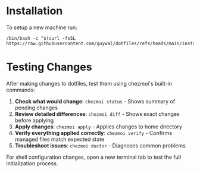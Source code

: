 # Installation
To setup a new machine run:
```
/bin/bash -c "$(curl -fsSL https://raw.githubusercontent.com/guywal/dotfiles/refs/heads/main/install.sh)"
```

# Testing Changes
After making changes to dotfiles, test them using chezmoi's built-in commands:

1. **Check what would change**: `chezmoi status` - Shows summary of pending changes
2. **Review detailed differences**: `chezmoi diff` - Shows exact changes before applying
3. **Apply changes**: `chezmoi apply` - Applies changes to home directory  
4. **Verify everything applied correctly**: `chezmoi verify` - Confirms managed files match expected state
5. **Troubleshoot issues**: `chezmoi doctor` - Diagnoses common problems

For shell configuration changes, open a new terminal tab to test the full initialization process.
